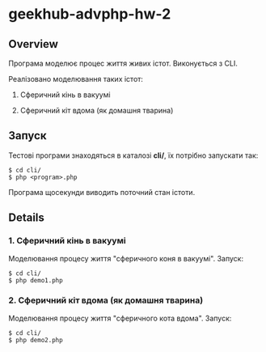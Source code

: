 geekhub-advphp-hw-2
===================

Overview
--------

Програма моделює процес життя живих істот. Виконується з CLI.

Реалізовано моделювання таких істот:

 1. Сферичний кінь в вакуумі

 2. Сферичний кіт вдома (як домашня тварина)

Запуск
------

Тестові програми знаходяться в каталозі **cli/**, їх потрібно запускати так:

~~~
$ cd cli/
$ php <program>.php
~~~

Програма щосекунди виводить поточний стан істоти.

Details
-------

### 1. Сферичний кінь в вакуумі ###

Моделювання процесу життя "сферичного коня в вакуумі". Запуск:

~~~
$ cd cli/
$ php demo1.php
~~~

### 2. Сферичний кіт вдома (як домашня тварина) ###

Моделювання процесу життя "сферичного кота вдома". Запуск:

~~~
$ cd cli/
$ php demo2.php
~~~
